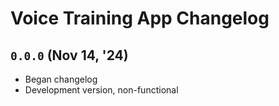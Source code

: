 
# Voice Training App Changelog

## `0.0.0` (Nov 14, '24)
- Began changelog
- Development version, non-functional

